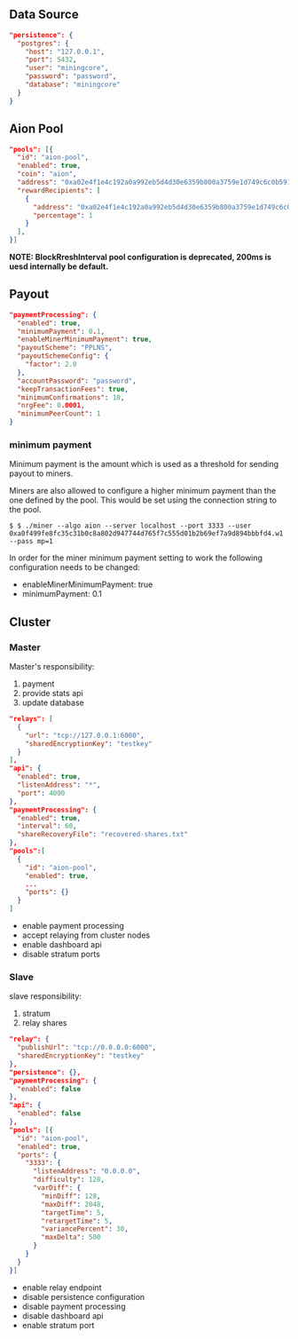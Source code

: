 ## Data Source
```json
"persistence": {
  "postgres": {
    "host": "127.0.0.1",
    "port": 5432,
    "user": "miningcore",
    "password": "password",
    "database": "miningcore"
  }
}
```

## Aion Pool
```json
"pools": [{
  "id": "aion-pool",
  "enabled": true,
  "coin": "aion",
  "address": "0xa02e4f1e4c192a0a992eb5d4d30e6359b800a3759e1d749c6c0b591ab8e47fc9",
  "rewardRecipients": [
    {
      "address": "0xa02e4f1e4c192a0a992eb5d4d30e6359b800a3759e1d749c6c0b591ab8e47fc9",
      "percentage": 1
    }
  ],
}]
```
**NOTE: BlockRreshInterval pool configuration is deprecated, 200ms is uesd internally be default.**

## Payout
```json
"paymentProcessing": {
  "enabled": true,
  "minimumPayment": 0.1,
  "enableMinerMinimumPayment": true,
  "payoutScheme": "PPLNS",
  "payoutSchemeConfig": {
    "factor": 2.0
  },
  "accountPassword": "password",
  "keepTransactionFees": true,
  "minimumConfirmations": 10,
  "nrgFee": 0.0001,
  "minimumPeerCount": 1
}
```
### minimum payment
Minimum payment is the amount which is used as a threshold for sending payout to miners.

Miners are also allowed to configure a higher minimum payment than the one defined by the pool. This would be set using the connection string to the pool.
```shell
$ $ ./miner --algo aion --server localhost --port 3333 --user 0xa0f499fe8fc35c31b0c8a802d947744d765f7c555d01b2b69ef7a9d894bbbfd4.w1 --pass mp=1
```
In order for the miner minimum payment setting to work the following configuration needs to be changed:
* enableMinerMinimumPayment: true
* minimumPayment: 0.1

## Cluster
### Master
Master's responsibility:
1. payment
2. provide stats api
3. update database
```json
"relays": [
  {
    "url": "tcp://127.0.0.1:6000",
    "sharedEncryptionKey": "testkey"
  }
],
"api": {
  "enabled": true,
  "listenAddress": "*",
  "port": 4000
},
"paymentProcessing": {
  "enabled": true,
  "interval": 60,
  "shareRecoveryFile": "recovered-shares.txt"
},
"pools":[
  {
    "id": "aion-pool",
    "enabled": true,
    ...
    "ports": {}
  }
]
```
* enable payment processing
* accept relaying from cluster nodes
* enable dashboard api
* disable stratum ports

### Slave
slave responsibility:
1. stratum
2. relay shares
```json
"relay": {
  "publishUrl": "tcp://0.0.0.0:6000",
  "sharedEncryptionKey": "testkey"
},
"persistence": {},
"paymentProcessing": {
  "enabled": false
},
"api": {
  "enabled": false
},
"pools": [{
  "id": "aion-pool",
  "enabled": true,
  "ports": {
    "3333": {
      "listenAddress": "0.0.0.0",
      "difficulty": 128,
      "varDiff": {
        "minDiff": 128,
        "maxDiff": 2048,
        "targetTime": 5,
        "retargetTime": 5,
        "variancePercent": 30,
        "maxDelta": 500
      }
    }
  }
}]
```
* enable relay endpoint
* disable persistence configuration
* disable payment processing
* disable dashboard api
* enable stratum port